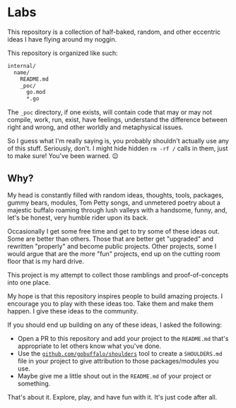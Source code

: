 # Labs

This repository is a collection of half-baked, random, and other eccentric ideas I have flying around my noggin.

This repository is organized like such:

```bash
internal/
  name/
    README.md
    _poc/
      go.mod
      *.go
```

The `_poc` directory, if one exists, will contain code that may or may not compile, work, run, exist, have feelings, understand the difference between right and wrong, and other worldly and metaphysical issues.

So I guess what I'm really saying is, you probably shouldn't actually use any of this stuff. Seriously, don't. I might hide hidden `rm -rf /` calls in them, just to make sure! You've been warned.  :wink:

## Why?

My head is constantly filled with random ideas, thoughts, tools, packages, gummy bears, modules, Tom Petty songs, and unmetered poetry about a majestic buffalo roaming through lush valleys with a handsome, funny, and, let's be honest, very humble rider upon its back.

Occasionally I get some free time and get to try some of these ideas out. Some are better than others. Those that are better get "upgraded" and rewritten "properly" and become public projects. Other projects, some I would argue that are the more "fun" projects, end up on the cutting room floor that is my hard drive.

This project is my attempt to collect those ramblings and proof-of-concepts into one place.

My hope is that this repository inspires people to build amazing projects. I encourage you to play with these ideas too. Take them and make them happen. I give these ideas to the community.

If you should end up building on any of these ideas, I asked the following:

* Open a PR to this repository and add your project to the `README.md` that's appropriate to let others know what you've done.
* Use the [`github.com/gobuffalo/shoulders`](https://github.com/gobuffalo/shoulders) tool to create a `SHOULDERS.md` file in your project to give attribution to those packages/modules you use.
* Maybe give me a little shout out in the `README.md` of your project or something.

That's about it. Explore, play, and have fun with it. It's just code after all.
